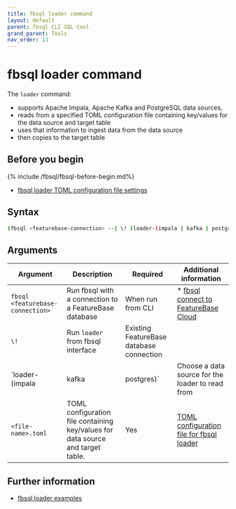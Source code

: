 ```yaml
---
title: fbsql loader command
layout: default
parent: fbsql CLI SQL tool
grand_parent: Tools
nav_order: 13
---
```


# fbsql loader command

The `loader` command:
* supports Apache Impala, Apache Kafka and PostgreSQL data sources,
* reads from a specified TOML configuration file containing key/values for the data source and target table
* uses that information to ingest data from the data source
* then copies to the target table

## Before you begin

{% include /fbsql/fbsql-before-begin.md%}
* [fbsql loader TOML configuration file settings](/docs/tools/fbsql/fbsql-loader-toml-config)

## Syntax

```sh
(fbsql <featurebase-connection> --| \! )loader-(impala | kafka | postgres) <file-name>.toml
```

## Arguments

| Argument | Description | Required | Additional information |
|---|---|---|---|
| `fbsql <featurebase-connection>` | Run fbsql with a connection to a FeatureBase database | When run from CLI | * [fbsql connect to FeatureBase Cloud](/docs/tools/fbsql/fbsql-connect-cloud-db) |
| `\!` | Run `loader` from fbsql interface | Existing FeatureBase database connection |  |
| `loader-(impala | kafka | postgres)` | Choose a data source for the loader to read from | Yes | Requires `--` prefix when run from CLI |
| `<file-name>.toml` | TOML configuration file containing key/values for data source and target table. | Yes | [TOML configuration file for fbsql loader](/docs/tools/fbsql/fbsql-loader-toml-config) |

## Further information

* [fbsql loader examples](/docs/tools/fbsql-examples/fbsql-loader-eg-home)
